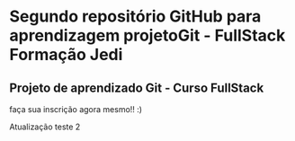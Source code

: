 # Segundo repositório GitHub para aprendizagem projetoGit - FullStack Formação Jedi
## Projeto de aprendizado Git - Curso FullStack

faça sua inscrição agora mesmo!! :) 

Atualização teste 2
    
